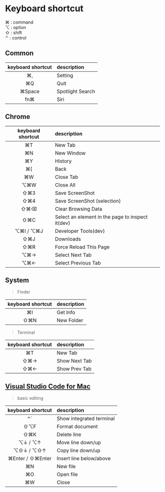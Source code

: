 # Keyboard shortcut

>>
⌘ : command \
⌥ : option \
⇧ : shift \
⌃ : control

## Common

| keyboard shortcut | description |
|:---:|:---|
|⌘,|Setting|
|⌘Q|Quit|
|⌘Space|Spotlight Search|
|fn⌘|Siri|

## Chrome

| keyboard shortcut | description |
|:---:|:---|
|⌘T|New Tab|
|⌘N|New Window|
|⌘Y|History|
|⌘[|Back|
|⌘W|Close Tab|
|⌥⌘W|Close All|
|⇧⌘3|Save ScreenShot|
|⇧⌘4|Save ScreenShot (selection)|
|⇧⌘⌫|Clear Browsing Data|
|⇧⌘C|Select an element in the page to inspect it(dev)|
|⌥⌘I / ⌥⌘J|Developer Tools(dev)|
|⇧⌘J|Downloads|
|⇧⌘R|Force Reload This Page|
|⌥⌘→|Select Next Tab|
|⌥⌘←|Select Previous Tab|

## System

> Finder

| keyboard shortcut | description |
|:---:|:---|
|⌘I|Get Info|
|⇧⌘N|New Folder|

> Terminal

| keyboard shortcut | description |
|:---:|:---|
|⌘T|New Tab|
|⇧⌘→|Show Next Tab|
|⇧⌘←|Show Prev Tab|

## [Visual Studio Code for Mac](https://code.visualstudio.com/shortcuts/keyboard-shortcuts-macos.pdf)

> basic editing

| keyboard shortcut | description |
|:---:|:---|
|⌃`|Show integrated terminal|
|⇧⌥F|Format document|
|⇧⌘K|Delete line|
|⌥↓ / ⌥↑|Move line down/up|
|⌥⇧↓ / ⌥⇧↑|Copy line down/up|
|⌘Enter / ⇧⌘Enter|Insert line below/above|
|⌘N|New file|
|⌘O|Open file|
|⌘W|Close|